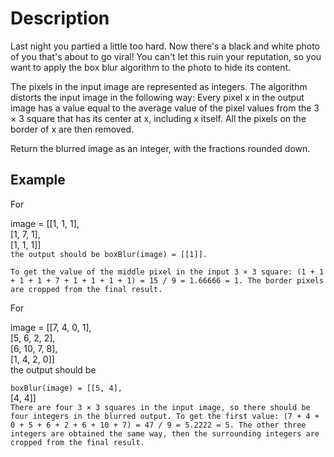 # Description

Last night you partied a little too hard. Now there's a black and white photo of you that's about to go viral! You can't let this ruin your reputation, so you want to apply the box blur algorithm to the photo to hide its content.  

The pixels in the input image are represented as integers. The algorithm distorts the input image in the following way: Every pixel x in the output image has a value equal to the average value of the pixel values from the 3 × 3 square that has its center at x, including x itself. All the pixels on the border of x are then removed.  

Return the blurred image as an integer, with the fractions rounded down.  

## Example

For  

image = [[1, 1, 1],  
         [1, 7, 1],  
         [1, 1, 1]]  
`the output should be boxBlur(image) = [[1]].`  

`To get the value of the middle pixel in the input 3 × 3 square: (1 + 1 + 1 + 1 + 7 + 1 + 1 + 1 + 1) = 15 / 9 = 1.66666 = 1. The border pixels are cropped from the final result.`  

For  

image = [[7, 4, 0, 1],  
         [5, 6, 2, 2],  
         [6, 10, 7, 8],  
         [1, 4, 2, 0]]  
the output should be  

`boxBlur(image) = [[5, 4],`  
                  [4, 4]]  
`There are four 3 × 3 squares in the input image, so there should be four integers in the blurred output. To get the first value: (7 + 4 + 0 + 5 + 6 + 2 + 6 + 10 + 7) = 47 / 9 = 5.2222 = 5. The other three integers are obtained the same way, then the surrounding integers are cropped from the final result.`  


